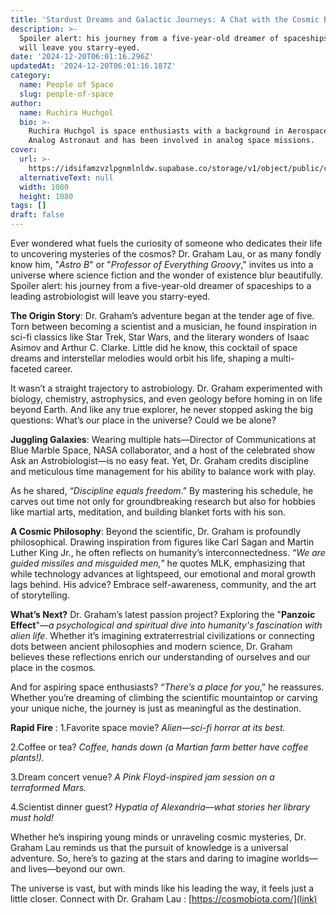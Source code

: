 ```yaml
---
title: 'Stardust Dreams and Galactic Journeys: A Chat with the Cosmic Biologist'
description: >-
  Spoiler alert: his journey from a five-year-old dreamer of spaceships to a leading astrobiologist
  will leave you starry-eyed.
date: '2024-12-20T06:01:16.296Z'
updatedAt: '2024-12-20T06:01:16.187Z'
category:
  name: People of Space
  slug: people-of-space
author:
  name: Ruchira Huchgol
  bio: >-
    Ruchira Huchgol is space enthusiasts with a background in Aerospace Engineering. She is also an
    Analog Astronaut and has been involved in analog space missions.
cover:
  url: >-
    https://idsifamzvzlpgnmlnldw.supabase.co/storage/v1/object/public/cms/people_of_space_CAROUSEL_POSTS_3_177afd8a0c.png
  alternativeText: null
  width: 1080
  height: 1080
tags: []
draft: false
---
```


Ever wondered what fuels the curiosity of someone who dedicates their life to uncovering mysteries
of the cosmos? Dr. Graham Lau, or as many fondly know him, "_Astro B_" or "_Professor of Everything
Groovy_," invites us into a universe where science fiction and the wonder of existence blur
beautifully. Spoiler alert: his journey from a five-year-old dreamer of spaceships to a leading
astrobiologist will leave you starry-eyed.

**The Origin Story**: Dr. Graham’s adventure began at the tender age of five. Torn between becoming
a scientist and a musician, he found inspiration in sci-fi classics like Star Trek, Star Wars, and
the literary wonders of Isaac Asimov and Arthur C. Clarke. Little did he know, this cocktail of
space dreams and interstellar melodies would orbit his life, shaping a multi-faceted career.

It wasn’t a straight trajectory to astrobiology. Dr. Graham experimented with biology, chemistry,
astrophysics, and even geology before homing in on life beyond Earth. And like any true explorer, he
never stopped asking the big questions: What’s our place in the universe? Could we be alone?

**Juggling Galaxies**: Wearing multiple hats—Director of Communications at Blue Marble Space, NASA
collaborator, and a host of the celebrated show Ask an Astrobiologist—is no easy feat. Yet, Dr.
Graham credits discipline and meticulous time management for his ability to balance work with play.

As he shared, “_Discipline equals freedom_.” By mastering his schedule, he carves out time not only
for groundbreaking research but also for hobbies like martial arts, meditation, and building blanket
forts with his son.

**A Cosmic Philosophy**: Beyond the scientific, Dr. Graham is profoundly philosophical. Drawing
inspiration from figures like Carl Sagan and Martin Luther King Jr., he often reflects on humanity’s
interconnectedness. “_We are guided missiles and misguided men,_” he quotes MLK, emphasizing that
while technology advances at lightspeed, our emotional and moral growth lags behind. His advice?
Embrace self-awareness, community, and the art of storytelling.

**What’s Next?** Dr. Graham’s latest passion project? Exploring the "**Panzoic Effect**"—_a
psychological and spiritual dive into humanity's fascination with alien life_. Whether it’s
imagining extraterrestrial civilizations or connecting dots between ancient philosophies and modern
science, Dr. Graham believes these reflections enrich our understanding of ourselves and our place
in the cosmos.

And for aspiring space enthusiasts? “_There’s a place for you_,” he reassures. Whether you’re
dreaming of climbing the scientific mountaintop or carving your unique niche, the journey is just as
meaningful as the destination.

**Rapid Fire** : 1.Favorite space movie? _Alien—sci-fi horror at its best._

2.Coffee or tea? _Coffee, hands down (a Martian farm better have coffee plants!)._

3.Dream concert venue? _A Pink Floyd-inspired jam session on a terraformed Mars._

4.Scientist dinner guest? _Hypatia of Alexandria—what stories her library must hold!_

Whether he’s inspiring young minds or unraveling cosmic mysteries, Dr. Graham Lau reminds us that
the pursuit of knowledge is a universal adventure. So, here’s to gazing at the stars and daring to
imagine worlds—and lives—beyond our own.

The universe is vast, but with minds like his leading the way, it feels just a little closer.
Connect with Dr. Graham Lau : [https://cosmobiota.com/](link)
